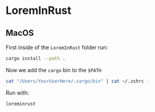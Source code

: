# LoremInRust

## MacOS

First inside of the `LoremInRust` folder run:

```bash
cargo install --path .
```

Now we add the `cargo` bin to the `$PATH`

```bash
cat "/Users/YourUserHere/.cargo/bin" | cat ~/.zshrc -
```

Run with:
```bash
loreminrust
```